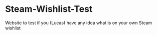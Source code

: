 # Steam-Wishlist-Test
Website to test if you (Lucas) have any idea what is on your own Steam wishlist
